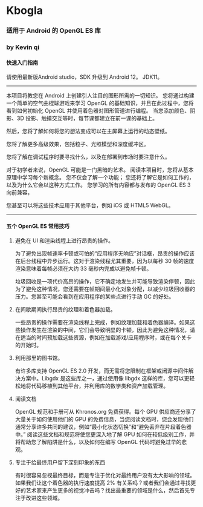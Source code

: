 # Kbogla

### 适用于 Android 的 OpenGL ES 库

###                                by Kevin qi

#### 快速入门指南

请使用最新版Android studio，SDK 升级到 Android 12。 JDK11。

---

本项目将教您在 Android 上创建引人注目的图形所需的一切知识。
您将通过构建一个简单的空气曲棍球游戏来学习 OpenGL 的基础知识，并且在此过程中，您将看到如何初始化 OpenGL 并使用着色器对图形管道进行编程。
当您添加颜色、阴影、3D 投影、触摸交互等时，每节课都建立在前一课的基础上。

然后，您将了解如何将您的想法变成可以在主屏幕上运行的动态壁纸。

您将了解更多高级效果，包括粒子、光照模型和深度缓冲区。

您将了解在调试程序时要寻找什么，以及在部署到市场时要注意什么。

对于初学者来说，OpenGL 可能是一门黑暗的艺术。
阅读本项目时，您将从基本原理中学习每个新概念。
您不仅会了解一个功能；
您还将了解它是如何工作的，以及为什么它会以这种方式工作。
您学习的所有内容都与发布的 OpenGL ES 3 向前兼容，

您甚至可以将这些技术应用于其他平台，例如 iOS 或 HTML5 WebGL。

---

#### 五个 OpenGL ES 常用技巧

1. 避免在 UI 和渲染线程上进行昂贵的操作。

   为了避免出现帧速率卡顿或可怕的“应用程序无响应”对话框，昂贵的操作应该在后台线程中异步运行。这对于渲染线程尤其重要，因为以每秒 30 帧的速度渲染意味着每帧必须在大约 33 毫秒内完成以避免帧卡顿。

   垃圾回收是一项代价高昂的操作，它不确定地发生并可能导致渲染停顿，因此为了避免这种情况，您还需要在帧期间最小化对象分配，以减少垃圾回收器的压力。您甚至可能会看到在应用程序的某些点进行手动 GC 的好处。

2. 在间歇期间执行昂贵的纹理和着色器加载。

   一些昂贵的操作需要在渲染线程上完成，例如纹理加载和着色器编译。如果这些操作发生在渲染的中间，它们会导致明显的卡顿，因此为避免这种情况，请在适当的时间预加载这些资源，例如在加载游戏/应用程序时，或在每个关卡的开始时。

3. 利用那里的图书馆。

   有许多库支持 OpenGL ES 2.0 开发，而无需将您限制在框架或闭源中间件解决方案中。Libgdx 是这些库之一，通过使用像 libgdx 这样的库，您可以更轻松地将代码移植到其他平台，并利用库的数学类和资产加载管理。

4. 阅读文档

   OpenGL 规范和手册可从 Khronos.org 免费获得。每个 GPU 供应商还分享了大量关于如何使用他们的 GPU 的免费信息，当您阅读文档时，您会发现他们通常分享许多共同的建议，例如“最小化状态切换”和“避免丢弃在片段着色器中。” 阅读这些文档和规范将使您更深入地了解 GPU 如何在较低级别工作，并将帮助您了解陷阱是什么，以及如何在编写 OpenGL 代码时避免过早的悲观。

5. 专注于给最终用户留下深刻印象的东西

   有时很容易忽视最终目标，而是专注于优化对最终用户没有太大影响的领域。如果我们让这个着色器的执行速度提高 2% 有关系吗？或者我们会通过寻找更好的艺术家来产生更多的视觉冲击吗？找出最重要的领域是什么，然后首先专注于改进这些领域。